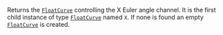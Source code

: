 Returns the [`FloatCurve`](https://create.roblox.com/docs/reference/engine/classes/FloatCurve) controlling the X Euler angle channel. It
is the first child instance of type [`FloatCurve`](https://create.roblox.com/docs/reference/engine/classes/FloatCurve) named `X`. If none
is found an empty [`FloatCurve`](https://create.roblox.com/docs/reference/engine/classes/FloatCurve) is created.